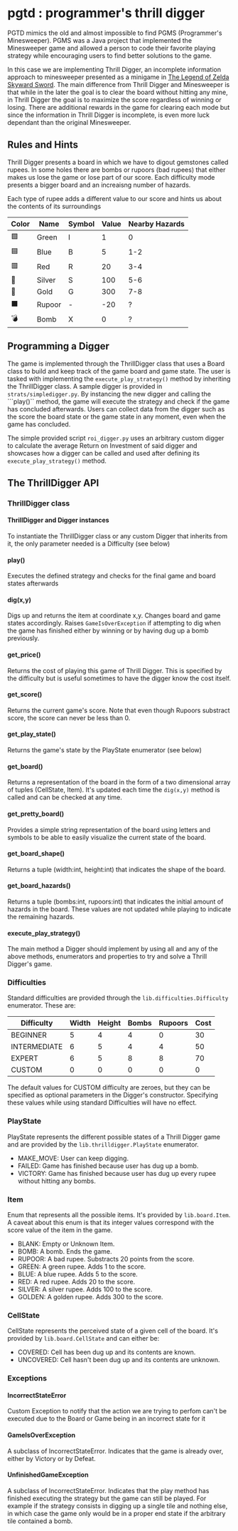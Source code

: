 # pgtd : programmer's thrill digger

PGTD mimics the old and almost impossible to find PGMS (Programmer's Minesweeper). PGMS was a Java project that implemented the Minesweeper game and allowed a person to code their favorite playing strategy while encouraging users to find better solutions to the game.

In this case we are implementing Thrill Digger, an incomplete information approach to minesweeper presented as a minigame in [The Legend of Zelda Skyward Sword](https://zelda.fandom.com/wiki/Thrill_Digger). The main difference from Thrill Digger and Minesweeper is that while in the later the goal is to clear the board without hitting any mine, in Thrill Digger the goal is to maximize the score regardless of winning or losing. There are additional rewards in the game for clearing each mode but since the information in Thrill Digger is incomplete, is even more luck dependant than the original Minesweeper.

## Rules and Hints

Thrill Digger presents a board in which we have to digout gemstones called rupees. In some holes there are bombs or rupoors (bad rupees) that either makes us lose the game or lose part of our score. Each difficulty mode presents a bigger board and an increaisng number of hazards.

Each type of rupee adds a different value to our score and hints us about the contents of its surroundings

| Color  | Name | Symbol | Value | Nearby Hazards |
|--------|------|--------|-------|----------------|
| 🟩 | Green | I | 1 | 0 |
| 🟦 | Blue | B | 5 | 1-2 |
| 🟥 | Red | R | 20 | 3-4 |
| 🥈 | Silver | S | 100 | 5-6 |
| 🥇 | Gold | G | 300 | 7-8 |
| ⬛️ | Rupoor | - | -20 | ? |
| 💣 | Bomb | X | 0 | ? |

## Programming a Digger

The game is implemented through the ThrillDigger class that uses a Board class to build and keep track of the game board and game state.
The user is tasked with implementing the ``execute_play_strategy()`` method by inheriting the ThrillDigger class. A sample digger is provided in ``strats/simpledigger.py``. By instancing the new digger and calling the ```play()`` method, the game will execute the strategy and check if the game has concluded afterwards. Users can collect data from the digger such as the score the board state or the game state in any moment, even when the game has concluded.

The simple provided script ``roi_digger.py`` uses an arbitrary custom digger to calculate the average Return on Investment of said digger and showcases how a digger can be called and used after defining its ``execute_play_strategy()`` method.

## The ThrillDigger API

### ThrillDigger class

#### ThrillDigger and Digger instances
To instantiate the ThrillDigger class or any custom Digger that inherits from it, the only parameter needed is a Difficulty (see below)

#### play()
Executes the defined strategy and checks for the final game and board states afterwards

#### dig(x,y)
Digs up and returns the item at coordinate x,y. Changes board and game states accordingly. 
Raises ``GameIsOverException`` if attempting to dig when the game has finished either by winning or by having dug up a bomb previously.

#### get_price()
Returns the cost of playing this game of Thrill Digger. This is specified by the difficulty but is useful sometimes to have the digger know the cost itself.

#### get_score()
Returns the current game's score. Note that even though Rupoors substract score, the score can never be less than 0.
    
#### get_play_state()
Returns the game's state by the PlayState enumerator (see below)
    
#### get_board()
Returns a representation of the board in the form of a two dimensional array of tuples (CellState, Item).
It's updated each time the ``dig(x,y)`` method is called and can be checked at any time.
    
#### get_pretty_board()
Provides a simple string representation of the board using letters and symbols to be able to easily visualize the current state of the board.
    
#### get_board_shape()
Returns a tuple (width:int, height:int) that indicates the shape of the board. 
    
#### get_board_hazards()
Returns a tuple (bombs:int, rupoors:int) that indicates the initial amount of hazards in the board. These values are not updated while playing to indicate the remaining hazards.

#### execute_play_strategy()
The main method a Digger should implement by using all and any of the above methods, enumerators and properties to try and solve a Thrill Digger's game.

### Difficulties
Standard difficulties are provided through the ``lib.difficulties.Difficulty`` enumerator. These are:

| Difficulty | Width | Height | Bombs | Rupoors | Cost |
|------------|-------|--------|-------|---------|------|
| BEGINNER | 5 | 4 | 4 | 0 | 30 |
| INTERMEDIATE | 6 | 5 | 4 | 4 | 50 |
| EXPERT | 6 | 5 | 8 | 8 | 70 |
| CUSTOM | 0 | 0 | 0 | 0 | 0 |

The default values for CUSTOM difficulty are zeroes, but they can be specified as optional parameters in the Digger's constructor. Specifying these values while using standard Difficulties will have no effect.

### PlayState
PlayState represents the different possible states of a Thrill Digger game and are provided by the ``lib.thrilldigger.PlayState`` enumerator.
- MAKE_MOVE: User can keep digging.
- FAILED: Game has finished because user has dug up a bomb.
- VICTORY: Game has finished because user has dug up every rupee without hitting any bombs.

### Item
Enum that represents all the possible items. It's provided by ``lib.board.Item``. A caveat about this enum is that its integer values correspond with the score value of the item in the game.
- BLANK: Empty or Unknown Item.
- BOMB: A bomb. Ends the game.
- RUPOOR: A bad rupee. Substracts 20 points from the score.
- GREEN: A green rupee. Adds 1 to the score.
- BLUE: A blue rupee. Adds 5 to the score.
- RED: A red rupee. Adds 20 to the score.
- SILVER: A silver rupee. Adds 100 to the score.
- GOLDEN: A golden rupee. Adds 300 to the score.

### CellState
CellState represents the perceived state of a given cell of the board. It's provided by ``lib.board.CellState`` and can either be:
- COVERED: Cell has been dug up and its contents are known.
- UNCOVERED: Cell hasn't been dug up and its contents are unknown.

### Exceptions

#### IncorrectStateError
Custom Exception to notify that the action we are trying to perfom can't be executed due to the Board or Game being in an incorrect state for it

#### GameIsOverException
A subclass of IncorrectStateError. Indicates that the game is already over, either by Victory or by Defeat.

#### UnfinishedGameException
A subclass of IncorrectStateError. Indicates that the play method has finished executing the strategy but the game can still be played. For example if the strategy consists in digging up a single tile and nothing else, in which case the game only would be in a proper end state if the arbitrary tile contained a bomb.
